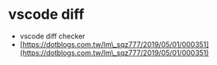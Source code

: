 # vscode diff

* vscode diff checker
* [https://dotblogs.com.tw/Im\_sqz777/2019/05/01/000351](https://dotblogs.com.tw/Im\_sqz777/2019/05/01/000351)
